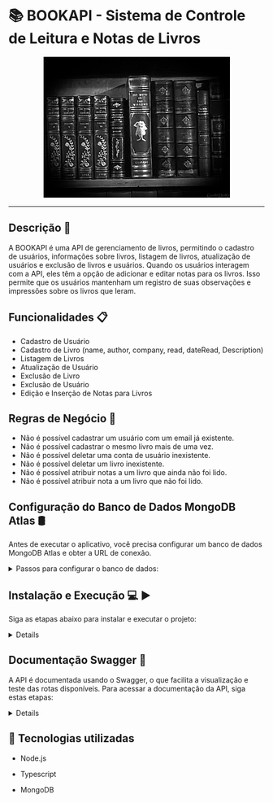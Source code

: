 # 📚 BOOKAPI - Sistema de Controle de Leitura e Notas de Livros

<div align="center">

![Art](art.gif)


</div>

---

## Descrição 📝

A BOOKAPI é uma API de gerenciamento de livros, permitindo o cadastro de usuários, informações sobre livros, listagem de livros, atualização de usuários e exclusão de livros e usuários. Quando os usuários interagem com a API, eles têm a opção de adicionar e editar notas para os livros. Isso permite que os usuários mantenham um registro de suas observações e impressões sobre os livros que leram.

## Funcionalidades 📋

- Cadastro de Usuário
- Cadastro de Livro (name, author, company, read, dateRead, Description)
- Listagem de Livros
- Atualização de Usuário
- Exclusão de Livro
- Exclusão de Usuário
- Edição e Inserção de Notas para Livros

## Regras de Negócio 📘

- Não é possível cadastrar um usuário com um email já existente.
- Não é possível cadastrar o mesmo livro mais de uma vez.
- Não é possível deletar uma conta de usuário inexistente.
- Não é possível deletar um livro inexistente.
- Não é possível atribuir notas a um livro que ainda não foi lido.
- Não é possível atribuir nota a um livro que não foi lido.

## Configuração do Banco de Dados MongoDB Atlas 🛢️

Antes de executar o aplicativo, você precisa configurar um banco de dados MongoDB Atlas e obter a URL de conexão.

<details>
<summary> Passos para configurar o banco de dados:</summary>

1. Acesse [MongoDB Atlas](https://www.mongodb.com/cloud/atlas) e crie uma conta ou faça login, se ainda não o tiver feito.
2. Crie um novo projeto no MongoDB Atlas e configure um cluster, selecionando as opções desejadas.
3. Na seção "Database Access", crie um novo usuário com permissões de leitura e gravação para o banco de dados.
4. Na seção "Network Access", adicione o endereço IP da máquina onde o aplicativo será executado à lista de permissões.
5. No painel do MongoDB Atlas, clique em "Conectar" e escolha "Conectar seu aplicativo". Copie a URL de conexão fornecida.
6. Crie um arquivo `.env` no diretório raiz do projeto.
7. Copie o conteúdo do arquivo `.env.example` e cole-o no arquivo `.env`.
8. No arquivo `.env`, substitua o valor de `DB_URL` pela URL de conexão copiada na etapa 5.
9. Salve e feche o arquivo `.env`.

```dotenv
DB_URL=SUA_URL_DO_MONGODB_ATLAS
```

</details>

## Instalação e Execução 💻 ▶️

Siga as etapas abaixo para instalar e executar o projeto:

<details>

1. Certifique-se de ter o Node.js instalado em seu sistema.
2. Clone este repositório para o seu ambiente local.
3. Navegue até o diretório raiz do projeto.
4. No terminal, execute o seguinte comando para instalar as dependências do projeto:

   ```sh
   npm install

5. Após concluir as etapas de instalação e configuração, execute a aplicação com o seguinte comando:

   ```sh
   npm run dev

</details>


## Documentação Swagger 📖

A API é documentada usando o Swagger, o que facilita a visualização e teste das rotas disponíveis. Para acessar a documentação da API, siga estas etapas:

<details>

1. Certifique-se de que a aplicação esteja em execução.
2. Abra o seu navegador e acesse [http://localhost:3333/docs/v1/](http://localhost:3333/docs/v1/).
3. Você será direcionado para a interface interativa do Swagger, onde pode explorar todas as rotas disponíveis, seus parâmetros, exemplos de solicitação e respostas, bem como testar as rotas diretamente por meio da interface.

![Art](doc.gif)

</details>

## :wrench: Tecnologias utilizadas

- Node.js

- Typescript

- MongoDB

